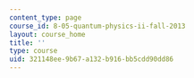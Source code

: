 ```yaml
---
content_type: page
course_id: 8-05-quantum-physics-ii-fall-2013
layout: course_home
title: ''
type: course
uid: 321148ee-9b67-a132-b916-bb5cdd90dd86
---
```

